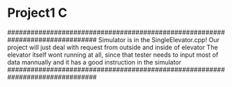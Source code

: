 # Project1 C
###############################################################################
Simulator is in the SingleElevator.cpp!
Our project will just deal with request from outside and inside of elevator
The elevator itself wont running at all, since that tester needs to input
most of data mannually and it has a good instruction in the simulator
###############################################################################
